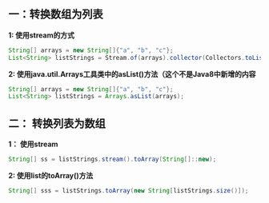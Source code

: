 ## 一：转换数组为列表



**1: 使用stream的方式**

```java
String[] arrays = new String[]{"a", "b", "c"};
List<String> listStrings = Stream.of(arrays).collector(Collectors.toList());

```



**2: 使用java.util.Arrays工具类中的asList()方法（这个不是Java8中新增的内容**

```java
String[] arrays = new String[]{"a", "b", "c"};
List<String> listStrings = Arrays.asList(arrays);
```

 



## 二： 转换列表为数组

**1： 使用stream**

```java
String[] ss = listStrings.stream().toArray(String[]::new);
```

**2: 使用list的toArray()方法**

```java
String[] sss = listStrings.toArray(new String[listStrings.size()]);
```

